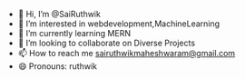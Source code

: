 - 👋 Hi, I’m @SaiRuthwik
- 👀 I’m interested in webdevelopment,MachineLearning
- 🌱 I’m currently learning MERN
- 💞️ I’m looking to collaborate on Diverse Projects
- 📫 How to reach me sairuthwikmaheshwaram@gmail.com
- 😄 Pronouns: ruthwik


<!---
ruthwik134/ruthwik134 is a ✨ special ✨ repository because its `README.md` (this file) appears on your GitHub profile.
You can click the Preview link to take a look at your changes.
--->
